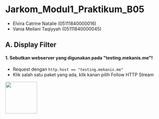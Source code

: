# Jarkom_Modul1_Praktikum_B05
- Elvira Catrine Natalie (05111840000016)
- Vania Meilani Taqiyyah (05111840000045)

## A. Display Filter
#### 1. Sebutkan webserver yang digunakan pada "testing.mekanis.me"!
- Request dengan `http.host == "testing.mekanis.me"`
- Klik salah satu paket yang ada, klik kanan pilih Follow HTTP Stream
<img src="![1  Web Server 2](https://user-images.githubusercontent.com/61219556/96326925-ff3ba000-105e-11eb-990b-0b06bb16ee54.png)" width="auto" height="100"/>

